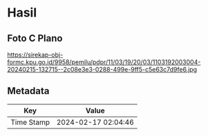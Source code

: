 # Hasil

## Foto C Plano

https://sirekap-obj-formc.kpu.go.id/9958/pemilu/pdpr/11/03/19/20/03/1103192003004-20240215-132715--2c08e3e3-0288-499e-9ff5-c5e63c7d9fe6.jpg


## Metadata

| Key        | Value               |
| ---------- | ------------------- |
| Time Stamp | 2024-02-17 02:04:46 |



